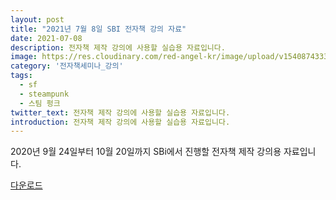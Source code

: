 ```yaml
---
layout: post
title: "2021년 7월 8일 SBI 전자책 강의 자료"
date: 2021-07-08
description: 전자책 제작 강의에 사용할 실습용 자료입니다.
image: https://res.cloudinary.com/red-angel-kr/image/upload/v1540874333/blog_img/seminar.jpg
category: '전자책세미나_강의'  
tags:
  - sf
  - steampunk
  - 스팀 펑크
twitter_text: 전자책 제작 강의에 사용할 실습용 자료입니다.
introduction: 전자책 제작 강의에 사용할 실습용 자료입니다.
---
```


2020년 9월 24일부터 10월 20일까지 SBi에서 진행할 전자책 제작 강의용 자료입니다.

[다운로드](https://drive.google.com/drive/folders/148maqWCZdRnqp1-RuUNFwdJ4FGPhSwLF)